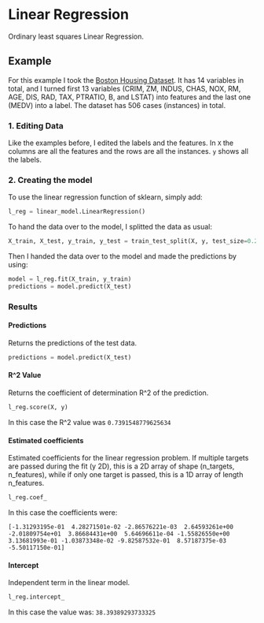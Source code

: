 # Linear Regression
Ordinary least squares Linear Regression.

## Example
For this example I took the [Boston Housing Dataset](https://www.cs.toronto.edu/~delve/data/boston/bostonDetail.html). It has 14 variables in total, and I turned first 13 variables (CRIM, ZM, INDUS, CHAS, NOX, RM, AGE, DIS, RAD, TAX, PTRATIO, B, and LSTAT) into features and the last one (MEDV) into a label. The dataset has 506 cases (instances) in total.

### 1. Editing Data
Like the examples before, I edited the labels and the features. In `X` the columns are all the features and the rows are all the instances. `y` shows all the labels.

### 2. Creating the model
To use the linear regression function of sklearn, simply add:

```python
l_reg = linear_model.LinearRegression()
```

To hand the data over to the model, I splitted the data as usual:


```python
X_train, X_test, y_train, y_test = train_test_split(X, y, test_size=0.2)
```

Then I handed the data over to the model and made the predictions by using:

```python
model = l_reg.fit(X_train, y_train)
predictions = model.predict(X_test)
```

### Results

#### Predictions
Returns the predictions of the test data.

```python
predictions = model.predict(X_test)
```

#### R^2 Value
Returns the coefficient of determination R^2 of the prediction.

```python
l_reg.score(X, y)
```

In this case the R^2 value was `0.7391548779625634`

#### Estimated coefficients
Estimated coefficients for the linear regression problem. If multiple targets are passed during the fit (y 2D), this is a 2D array of shape (n_targets, n_features), while if only one target is passed, this is a 1D array of length n_features.


```python
l_reg.coef_
```

In this case the coefficients were:

```
[-1.31293195e-01  4.28271501e-02 -2.86576221e-03  2.64593261e+00
-2.01809754e+01  3.86684431e+00  5.64696611e-04 -1.55826550e+00
3.13681993e-01 -1.03873348e-02 -9.82587532e-01  8.57187375e-03
-5.50117150e-01]
```

#### Intercept
Independent term in the linear model.

```python
l_reg.intercept_
```

In this case the value was: `38.39389293733325`
